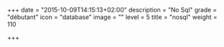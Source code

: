 +++
date = "2015-10-09T14:15:13+02:00"
description = "No Sql"
grade = "débutant"
icon = "database"
image = ""
level = 5
title = "nosql"
weight = 110

+++

